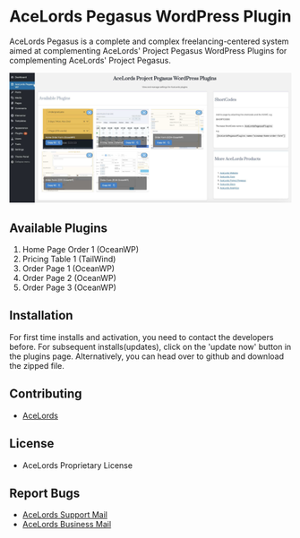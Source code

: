 # AceLords Pegasus WordPress Plugin
AceLords Pegasus is a complete and complex freelancing-centered system aimed at complementing AceLords' Project Pegasus WordPress Plugins for complementing AceLords' Project Pegasus.

![Screenshot 1](assets/screenshot-2.jpg)

## Available Plugins 
1. Home Page Order 1 (OceanWP)
2. Pricing Table 1 (TailWind)
3. Order Page 1 (OceanWP)
4. Order Page 2 (OceanWP)
5. Order Page 3 (OceanWP)

## Installation
For first time installs and activation, you need to contact the developers before. 
For subsequent installs(updates), click on the 'update now' button in the plugins page. 
Alternatively, you can head over to github and download the zipped file.

## Contributing
- [AceLords](https://www.acelords.space)

## License
- AceLords Proprietary License

## Report Bugs
- [AceLords Support Mail](mailto:support@acelords.space)
- [AceLords Business Mail](mailto:info@acelords.space)
